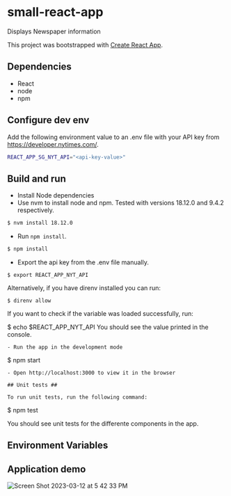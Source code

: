 # small-react-app
Displays Newspaper information

This project was bootstrapped with [Create React App](https://github.com/facebook/create-react-app).

## Dependencies
* React
* node
* npm


## Configure dev env ##

Add the following environment value to an .env file with your API key from https://developer.nytimes.com/.

```bash
REACT_APP_SG_NYT_API="<api-key-value>"
```

## Build and run ##

- Install Node dependencies
- Use nvm to install node and npm. Tested with versions 18.12.0 and 9.4.2 respectively.
```bash
$ nvm install 18.12.0
```
- Run `npm install`.
```bash
$ npm install
```
- Export the api key from the .env file manually.
```
$ export REACT_APP_NYT_API
```
Alternatively, if you have direnv installed you can run:
```
$ direnv allow
```
If you want to check if the variable was loaded successfully, run:


$ echo $REACT_APP_NYT_API
You should see the value printed in the console.
```
- Run the app in the development mode
```
$ npm start
```
- Open http://localhost:3000 to view it in the browser

## Unit tests ##

To run unit tests, run the following command:
```
$ npm test

You should see unit tests for the differente components in the app.
## Environment Variables

## Application demo ##
![Screen Shot 2023-03-12 at 5 42 33 PM](https://user-images.githubusercontent.com/8335006/224581330-1686f8cf-18d2-4c6f-b5e5-b103d5dcaa32.png)

